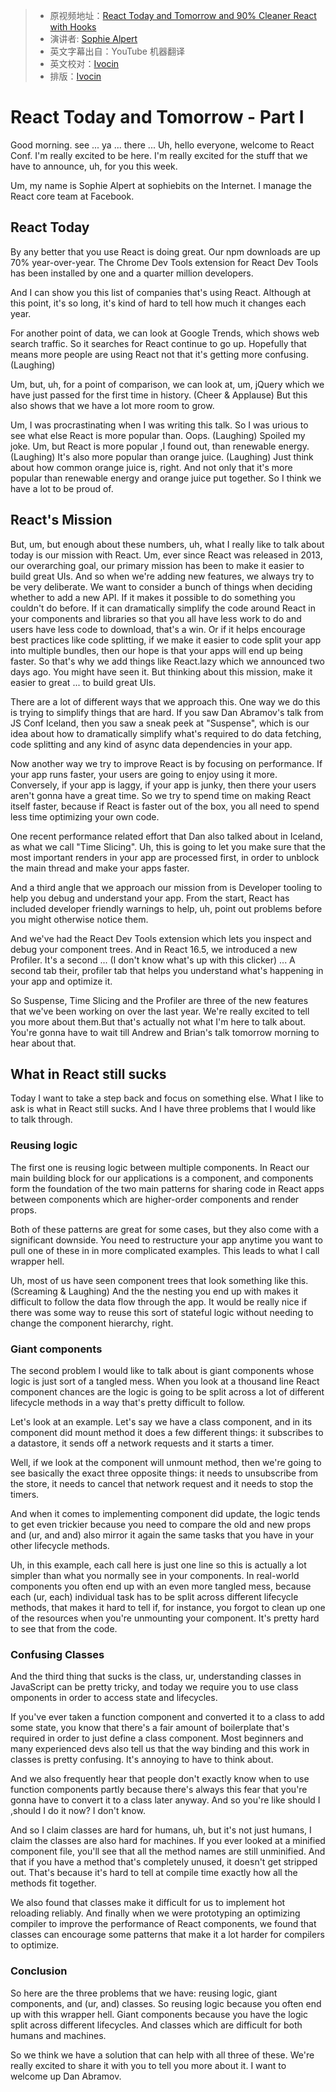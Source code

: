 > * 原视频地址：[React Today and Tomorrow and 90% Cleaner React with Hooks](https://youtu.be/dpw9EHDh2bM)
> * 演讲者:  [Sophie Alpert](https://mobile.twitter.com/sophiebits)
> * 英文字幕出自：YouTube 机器翻译
> * 英文校对：[Ivocin](https://github.com/Ivocin)
> * 排版：[Ivocin](https://github.com/Ivocin)



# React Today and Tomorrow - Part I

Good morning. see ... ya ... there ... Uh, hello everyone, welcome to React Conf. I'm really excited to be here. I'm really excited for the stuff that we have to announce, uh, for you this week. 

Um, my name is Sophie Alpert at sophiebits on the Internet. I manage the React core team at Facebook.

## React Today

By any better that you use React is doing great. Our npm downloads are up 70% year-over-year. The Chrome Dev Tools extension for React Dev Tools has been installed by one and a quarter million developers. 

And I can show you this list of companies that's using React. Although at this point, it's so long, it's kind of hard to tell how much it changes each year. 

For another point of data, we can look at Google Trends, which shows web search traffic. So it searches for React continue to go up. Hopefully that means more people are using React not that it's getting more confusing. (Laughing) 

Um, but, uh, for a point of comparison, we can look at, um, jQuery which we have just passed for the first time in history. (Cheer & Applause) But this also shows that we have a lot more room to grow. 

Um, I was procrastinating when I was writing this talk. So I was urious to see what else React is more popular than. Oops. (Laughing) Spoiled my joke. Um, but React is more popular ,I found out, than renewable energy. (Laughing) It's also more popular than orange juice. (Laughing) Just think about how common orange juice is, right. And not only that it's more popular than renewable energy and orange juice put together. So I think we have a lot to be proud of. 

## React's Mission

But, um, but enough about these numbers, uh, what I really like to talk about today is our mission with React. Um, ever since React was released in 2013, our overarching goal, our primary mission has been to make it easier to build great UIs. And so when we're adding new features, we always try to be very deliberate. We want to consider a bunch of things when deciding whether to add a new API. If it makes it possible to do something you couldn't do before. If it can dramatically simplify the code around React in your components and libraries so that you all have less work to do and users have less code to download, that's a win. Or if it helps encourage best practices like code splitting, if we make it easier to code split your app into multiple bundles, then our hope is that your apps will end up being faster. So that's why we add things like React.lazy which we announced two days ago. You might have seen it. But thinking about this mission, make it easier to great ... to build great UIs.

There are a lot of different ways that we approach this. One way we do this is trying to simplify things that are hard. If you saw Dan Abramov's talk from JS Conf Iceland, then you saw a sneak peek at "Suspense", which is our idea about how to dramatically simplify what's required to do data fetching, code splitting and any kind of async data dependencies in your app. 

Now another way we try to improve React is by focusing on performance. If your app runs faster, your users are going to enjoy using it more. Conversely, if your app is laggy, if your app is junky, then there your users aren't gonna have a great time. So we try to spend time on making React itself faster, because if React is faster out of the box, you all need to spend less time optimizing your own code. 

One recent performance related effort that Dan also talked about in Iceland, as what we call "Time Slicing". Uh, this is going to let you make sure that the most important renders in your app are processed first, in order to unblock the main thread and make your apps faster. 

And a third angle that we approach our mission from is Developer tooling to help you debug and understand your app. From the start, React has included developer friendly warnings to help, uh, point out problems before you might otherwise notice them.

And we've had the React Dev Tools extension which lets you inspect and debug your component trees. And in React 16.5, we introduced a new Profiler. It's a second ... (I don't know what's up with this clicker) ... A second tab their, profiler tab that helps you understand what's happening in your app and optimize it. 

So Suspense, Time Slicing and the Profiler are three of the new features that we've been working on over the last year. We're really excited to tell you more about them.But that's actually not what I'm here to talk about. You're gonna have to wait till Andrew and Brian's talk tomorrow morning to hear about that.

## What in React still sucks

Today I want to take a step back and focus on something else. What I like to ask is what in React still sucks. And I have three problems that I would like to talk through. 

### Reusing logic

The first one is reusing logic between multiple components. In React our main building block for our applications is a component, and components form the foundation of the two main patterns for sharing code in React apps between components which are higher-order components and render props. 

Both of these patterns are great for some cases, but they also come with a significant downside. You need to restructure your app anytime you want to pull one of these in in more complicated examples. This leads to what I call wrapper hell.

Uh, most of us have seen component trees that look something like this. (Screaming & Laughing)  And the the nesting you end up with makes it difficult to follow the data flow through the app. It would be really nice if there was some way to reuse this sort of stateful logic without needing to change the component hierarchy, right.


### Giant components

The second problem I would like to talk about is giant components whose logic is just sort of a tangled mess. When you look at a thousand line React component chances are the logic is going to be split across a lot of different lifecycle methods in a way that's pretty difficult to follow. 

Let's look at an example. Let's say we have a class component, and in its component did mount method it does a few different things: it subscribes to a datastore, it sends off a network requests and it starts a timer.

Well, if we look at the component will unmount method, then we're going to see basically the exact three opposite
things: it needs to unsubscribe from the store, it needs to cancel that network request and it needs to stop the timers.

And when it comes to implementing component did update, the logic tends to get even trickier because you need to compare the old and new props and (ur, and and) also mirror it again the same tasks that you have in your other lifecycle methods. 

Uh, in this example, each call here is just one line so this is actually a lot simpler than what you normally see in your components. In real-world components you often end up with an even more tangled mess, because each (ur, each) individual task has to be split across different lifecycle methods, that makes it hard to tell if, for instance, you forgot to clean up one of the resources when you're unmounting your component. It's pretty hard to see that from the code. 

### Confusing Classes

And the third thing that sucks is the class, ur, understanding classes in JavaScript can be pretty tricky, and today we require you to use class omponents in order to access state and lifecycles. 

If you've ever taken a function component and converted it to a class to add some state, you know that there's a fair amount of boilerplate that's required in order to just define a class component. Most beginners and many experienced devs also tell us that the way binding and this work in classes is pretty confusing. It's annoying to
have to think about.

And we also frequently hear that people don't exactly know when to use function components partly because there's always this fear that you're gonna have to convert it to a class later anyway. And so you're like should I ,should I do it now? I don't know.

And so I claim classes are hard for humans,  uh, but it's not just humans,  I claim the classes are also hard for machines. If you ever looked at a minified component file, you'll see that all the method names are still unminified. And that if you have a method that's completely unused, it doesn't get stripped out. That's because it's hard to tell at compile time exactly how all the methods fit together.

We also found that classes make it difficult for us to implement hot reloading reliably. And finally when we
were prototyping an optimizing compiler to improve the performance of React components, we found that classes can
encourage some patterns that make it a lot harder for compilers to optimize.

### Conclusion

So here are the three problems that we have: reusing logic, giant components, and (ur, and) classes. So reusing logic because you often end up with this wrapper hell. Giant components because you have the logic split across different lifecycles. And classes which are difficult for both humans and machines. 

So we think we have a solution that can help with all three of these. We're really excited to share it with you to tell you more about it. I want to welcome up Dan Abramov.
